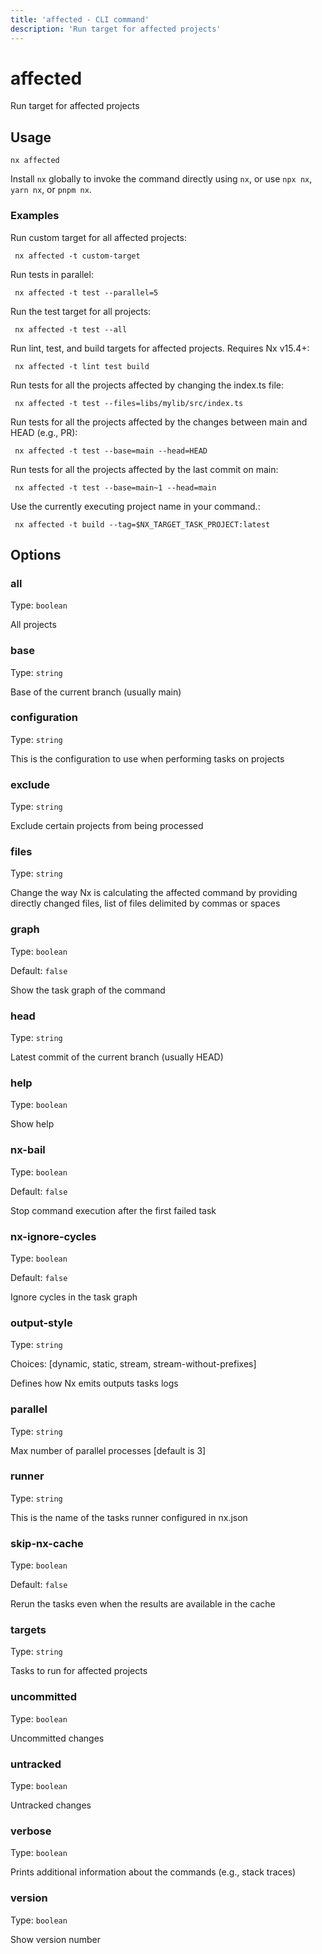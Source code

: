 ```yaml
---
title: 'affected - CLI command'
description: 'Run target for affected projects'
---
```


# affected

Run target for affected projects

## Usage

```shell
nx affected
```

Install `nx` globally to invoke the command directly using `nx`, or use `npx nx`, `yarn nx`, or `pnpm nx`.

### Examples

Run custom target for all affected projects:

```shell
 nx affected -t custom-target
```

Run tests in parallel:

```shell
 nx affected -t test --parallel=5
```

Run the test target for all projects:

```shell
 nx affected -t test --all
```

Run lint, test, and build targets for affected projects. Requires Nx v15.4+:

```shell
 nx affected -t lint test build
```

Run tests for all the projects affected by changing the index.ts file:

```shell
 nx affected -t test --files=libs/mylib/src/index.ts
```

Run tests for all the projects affected by the changes between main and HEAD (e.g., PR):

```shell
 nx affected -t test --base=main --head=HEAD
```

Run tests for all the projects affected by the last commit on main:

```shell
 nx affected -t test --base=main~1 --head=main
```

Use the currently executing project name in your command.:

```shell
 nx affected -t build --tag=$NX_TARGET_TASK_PROJECT:latest
```

## Options

### all

Type: `boolean`

All projects

### base

Type: `string`

Base of the current branch (usually main)

### configuration

Type: `string`

This is the configuration to use when performing tasks on projects

### exclude

Type: `string`

Exclude certain projects from being processed

### files

Type: `string`

Change the way Nx is calculating the affected command by providing directly changed files, list of files delimited by commas or spaces

### graph

Type: `boolean`

Default: `false`

Show the task graph of the command

### head

Type: `string`

Latest commit of the current branch (usually HEAD)

### help

Type: `boolean`

Show help

### nx-bail

Type: `boolean`

Default: `false`

Stop command execution after the first failed task

### nx-ignore-cycles

Type: `boolean`

Default: `false`

Ignore cycles in the task graph

### output-style

Type: `string`

Choices: [dynamic, static, stream, stream-without-prefixes]

Defines how Nx emits outputs tasks logs

### parallel

Type: `string`

Max number of parallel processes [default is 3]

### runner

Type: `string`

This is the name of the tasks runner configured in nx.json

### skip-nx-cache

Type: `boolean`

Default: `false`

Rerun the tasks even when the results are available in the cache

### targets

Type: `string`

Tasks to run for affected projects

### uncommitted

Type: `boolean`

Uncommitted changes

### untracked

Type: `boolean`

Untracked changes

### verbose

Type: `boolean`

Prints additional information about the commands (e.g., stack traces)

### version

Type: `boolean`

Show version number
